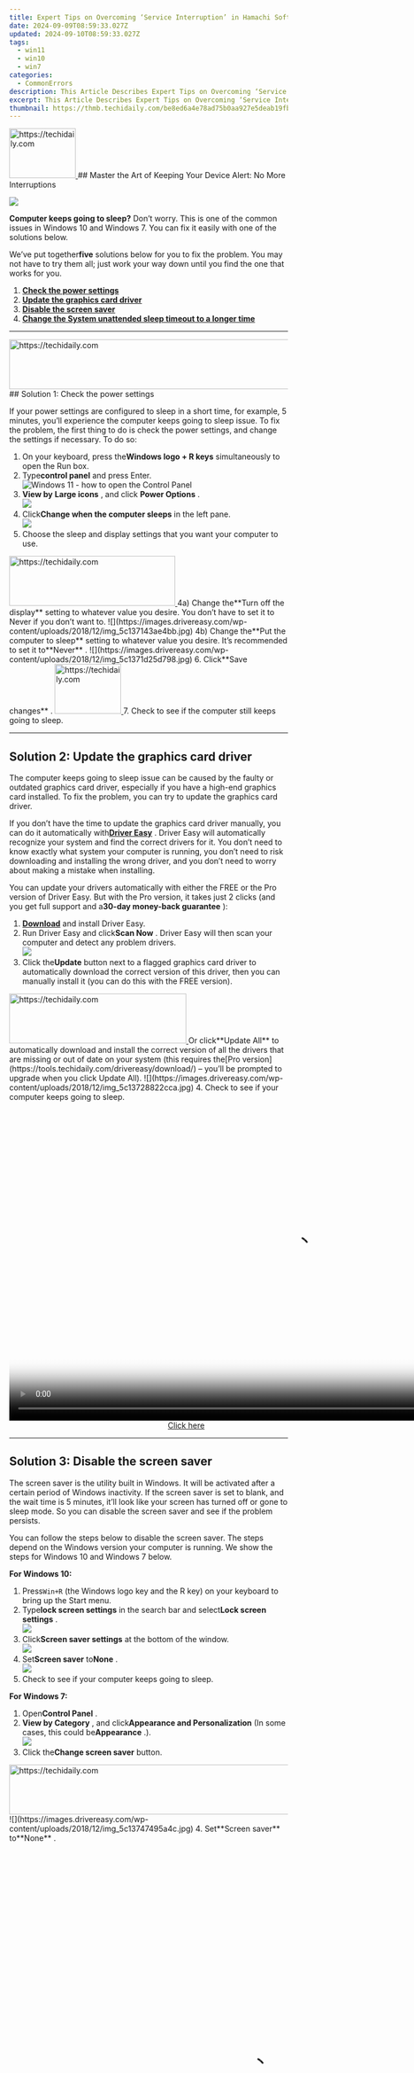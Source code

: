 ```yaml
---
title: Expert Tips on Overcoming ‘Service Interruption’ in Hamachi Software
date: 2024-09-09T08:59:33.027Z
updated: 2024-09-10T08:59:33.027Z
tags:
  - win11
  - win10
  - win7
categories:
  - CommonErrors
description: This Article Describes Expert Tips on Overcoming ‘Service Interruption’ in Hamachi Software
excerpt: This Article Describes Expert Tips on Overcoming ‘Service Interruption’ in Hamachi Software
thumbnail: https://thmb.techidaily.com/be8ed6a4e78ad75b0aa927e5deab19fb5e1ff02b9f258c0a63e3b6ef48739db7.jpg
---
```


<!-- affiliate ads begin -->
<a href="https://aligracehair.sjv.io/c/5597632/2135406/19272" target="_top" id="2135406">
  <img src="//a.impactradius-go.com/display-ad/19272-2135406" border="0" alt="https://techidaily.com" width="120" height="90"/>
</a>
<img height="0" width="0" src="https://aligracehair.sjv.io/i/5597632/2135406/19272" style="position:absolute;visibility:hidden;" border="0" />
<!-- affiliate ads end -->
## Master the Art of Keeping Your Device Alert: No More Interruptions

![](https://images.drivereasy.com/wp-content/uploads/2018/12/img_5c1382d66a329.jpg)

**Computer keeps going to sleep?** Don’t worry. This is one of the common issues in Windows 10 and Windows 7\. You can fix it easily with one of the solutions below.

 We’ve put together**five** solutions below for you to fix the problem. You may not have to try them all; just work your way down until you find the one that works for you.

1. [**Check the power settings**](#way1)
2. [**Update the graphics card driver**](#way2)
3. [**Disable the screen saver**](#way3)
4. [**Change the System unattended sleep timeout to a longer time**](#way4)

---

<!-- affiliate ads begin -->
<a href="https://bluettiit.sjv.io/c/5597632/2114267/17093" target="_top" id="2114267">
  <img src="//a.impactradius-go.com/display-ad/17093-2114267" border="0" alt="https://techidaily.com" width="728" height="90"/>
</a>
<img height="0" width="0" src="https://bluettiit.sjv.io/i/5597632/2114267/17093" style="position:absolute;visibility:hidden;" border="0" />
<!-- affiliate ads end -->
## Solution 1: Check the power settings

 If your power settings are configured to sleep in a short time, for example, 5 minutes, you’ll experience the computer keeps going to sleep issue. To fix the problem, the first thing to do is check the power settings, and change the settings if necessary. To do so:

1. On your keyboard, press the**Windows logo + R keys** simultaneously to open the Run box.
2. Type**control panel** and press Enter.  
![Windows 11 - how to open the Control Panel](https://www.drivereasy.com/wp-content/uploads/2023/10/win11-how-to-open-the-Control-Panel.jpg)
3. **View by** **Large icons** , and click **Power Options** .  
![](https://images.drivereasy.com/wp-content/uploads/2018/12/img_5c1370b5c7879.jpg)
4. Click**Change when the computer sleeps** in the left pane.  
![](https://images.drivereasy.com/wp-content/uploads/2018/12/img_5c13709ea5614.jpg)
5. Choose the sleep and display settings that you want your computer to use.  
<!-- affiliate ads begin -->
<a href="https://appsumo.8odi.net/c/5597632/2137393/7443" target="_top" id="2137393">
  <img src="//a.impactradius-go.com/display-ad/7443-2137393" border="0" alt="https://techidaily.com" width="300" height="90"/>
</a>
<img height="0" width="0" src="https://appsumo.8odi.net/i/5597632/2137393/7443" style="position:absolute;visibility:hidden;" border="0" />
<!-- affiliate ads end -->
 4a) Change the**Turn off the display** setting to whatever value you desire. You don’t have to set it to Never if you don’t want to.  
![](https://images.drivereasy.com/wp-content/uploads/2018/12/img_5c137143ae4bb.jpg)  
 4b) Change the**Put the computer to sleep** setting to whatever value you desire. It’s recommended to set it to**Never** .  
![](https://images.drivereasy.com/wp-content/uploads/2018/12/img_5c1371d25d798.jpg)
6. Click**Save changes** .
<!-- affiliate ads begin -->
<a href="https://aligracehair.sjv.io/c/5597632/2135393/19272" target="_top" id="2135393">
  <img src="//a.impactradius-go.com/display-ad/19272-2135393" border="0" alt="https://techidaily.com" width="120" height="90"/>
</a>
<img height="0" width="0" src="https://aligracehair.sjv.io/i/5597632/2135393/19272" style="position:absolute;visibility:hidden;" border="0" />
<!-- affiliate ads end -->
7. Check to see if the computer still keeps going to sleep.

---

## Solution 2: Update the graphics card driver

 The computer keeps going to sleep issue can be caused by the faulty or outdated graphics card driver, especially if you have a high-end graphics card installed. To fix the problem, you can try to update the graphics card driver.

 If you don’t have the time to update the graphics card driver manually, you can do it automatically with[**Driver Easy**](https://tools.techidaily.com/drivereasy/download/) . Driver Easy will automatically recognize your system and find the correct drivers for it. You don’t need to know exactly what system your computer is running, you don’t need to risk downloading and installing the wrong driver, and you don’t need to worry about making a mistake when installing.

 You can update your drivers automatically with either the FREE or the Pro version of Driver Easy. But with the Pro version, it takes just 2 clicks (and you get full support and a**30-day money-back guarantee** ):

1. **[Download](https://tools.techidaily.com/drivereasy/download/)**  and install Driver Easy.
2. Run Driver Easy and click**Scan Now** . Driver Easy will then scan your computer and detect any problem drivers.  
![](https://images.drivereasy.com/wp-content/uploads/2018/12/img_5c13724b1f8d6.jpg)
3. Click the**Update** button next to a flagged graphics card driver to automatically download the correct version of this driver, then you can manually install it (you can do this with the FREE version).  
<!-- affiliate ads begin -->
<a href="https://25home.pxf.io/c/5597632/2123479/16836" target="_top" id="2123479">
  <img src="//a.impactradius-go.com/display-ad/16836-2123479" border="0" alt="https://techidaily.com" width="320" height="90"/>
</a>
<img height="0" width="0" src="https://25home.pxf.io/i/5597632/2123479/16836" style="position:absolute;visibility:hidden;" border="0" />
<!-- affiliate ads end -->
 Or click**Update All** to automatically download and install the correct version of all the drivers that are missing or out of date on your system (this requires the[Pro version](https://tools.techidaily.com/drivereasy/download/) – you’ll be prompted to upgrade when you click Update All).  
![](https://images.drivereasy.com/wp-content/uploads/2018/12/img_5c13728822cca.jpg)
4. Check to see if your computer keeps going to sleep.
<!-- affiliate ads begin -->
<span id="1444782">
					<video width="1024" height="576" style="cursor:pointer"
           poster="//a.impactradius-go.com/display-clicktoplayimage/1444782.png"
           onclick="if(!this.playClicked){this.play();this.setAttribute('controls',true);this.playClicked=true;}">
	   <source src="//a.impactradius-go.com/display-ad/14559-1444782">
	   <img src="//a.impactradius-go.com/display-clicktoplayimage/1444782.png" style="border: none; height: 100%; width: 100%; object-fit: contain">
	</video>
	<div style="width:640px;text-align:center"><a href="javascript:window.open(decodeURIComponent('https%3A%2F%2Fpropmoneyinc.pxf.io%2Fc%2F5597632%2F1444782%2F14559'), '_blank');void(0);">Click here</a></div>
</span>
<img height="0" width="0" src="https://imp.pxf.io/i/5597632/1444782/14559" style="position:absolute;visibility:hidden;" border="0" />
<!-- affiliate ads end -->

---

## Solution 3: Disable the screen saver

 The screen saver is the utility built in Windows. It will be activated after a certain period of Windows inactivity. If the screen saver is set to blank, and the wait time is 5 minutes, it’ll look like your screen has turned off or gone to sleep mode. So you can disable the screen saver and see if the problem persists.

 You can follow the steps below to disable the screen saver. The steps depend on the Windows version your computer is running. We show the steps for Windows 10 and Windows 7 below.

**For Windows 10:**

1. Press`Win+R` (the Windows logo key and the R key) on your keyboard to bring up the Start menu.
2. Type**lock screen settings** in the search bar and select**Lock screen settings** .  
![](https://images.drivereasy.com/wp-content/uploads/2018/12/img_5c1372f5918cd.jpg)
3. Click**Screen saver settings** at the bottom of the window.  
![](https://images.drivereasy.com/wp-content/uploads/2018/12/img_5c137342e0dbe.jpg)
4. Set**Screen saver** to**None** .  
![](https://images.drivereasy.com/wp-content/uploads/2018/12/img_5c13739569152.jpg)
5. Check to see if your computer keeps going to sleep.

**For Windows 7:**

1. Open**Control Panel** .
2. **View by Category** , and click**Appearance and Personalization** (In some cases, this could be**Appearance** .).  
![](https://images.drivereasy.com/wp-content/uploads/2018/12/img_5c1373fd30172.jpg)
3. Click the**Change screen saver** button.  
<!-- affiliate ads begin -->
<a href="https://appsumo.8odi.net/c/5597632/2123750/7443" target="_top" id="2123750">
  <img src="//a.impactradius-go.com/display-ad/7443-2123750" border="0" alt="https://techidaily.com" width="728" height="90"/>
</a>
<img height="0" width="0" src="https://appsumo.8odi.net/i/5597632/2123750/7443" style="position:absolute;visibility:hidden;" border="0" />
<!-- affiliate ads end -->
![](https://images.drivereasy.com/wp-content/uploads/2018/12/img_5c13747495a4c.jpg)
4. Set**Screen saver** to**None** .  
<!-- affiliate ads begin -->
<span id="1484963">
					<video width="864" height="864" style="cursor:pointer"
           poster="//a.impactradius-go.com/display-clicktoplayimage/1484963.png"
           onclick="if(!this.playClicked){this.play();this.setAttribute('controls',true);this.playClicked=true;}">
	   <source src="//a.impactradius-go.com/display-ad/16446-1484963">
	   <img src="//a.impactradius-go.com/display-clicktoplayimage/1484963.png" style="border: none; height: 100%; width: 100%; object-fit: contain">
	</video>
	<div style="width:540px;text-align:center"><a href="javascript:window.open(decodeURIComponent('https%3A%2F%2Flaganoo.pxf.io%2Fc%2F5597632%2F1484963%2F16446'), '_blank');void(0);">Click here</a></div>
</span>
<img height="0" width="0" src="https://imp.pxf.io/i/5597632/1484963/16446" style="position:absolute;visibility:hidden;" border="0" />
<!-- affiliate ads end -->
![](https://images.drivereasy.com/wp-content/uploads/2018/12/img_5c137497cb6ce.jpg)
5. Check to see if your computer keeps going to sleep.
<!-- affiliate ads begin -->
<a href="https://aligracehair.sjv.io/c/5597632/2135358/19272" target="_top" id="2135358">
  <img src="//a.impactradius-go.com/display-ad/19272-2135358" border="0" alt="https://techidaily.com" width="336" height="90"/>
</a>
<img height="0" width="0" src="https://aligracehair.sjv.io/i/5597632/2135358/19272" style="position:absolute;visibility:hidden;" border="0" />
<!-- affiliate ads end -->

---

## Solution 4: Change the System unattended sleep timeout to a longer time

 If the above solutions don’t work for you, you can try to set the System unattended sleep timeout to a longer time. The option is invisible in Windows by default. You need to edit the registry to make it visible first, then you can reset the period.

 **Firstly, edit the registry to make the System unattended sleep timeout option visible.**

 Modifying the registry incorrectly may cause serious system issues. Make sure you follow the steps carefully. Before you modify the registry, you can back it up first, so you can restore it if you want. See[How to Back Up and Restore Registry](https://tools.techidaily.com/drivereasy/download/) .

1. Open**Registry Editor** .  

![](https://images.drivereasy.com/wp-content/uploads/2018/12/img_5c137510499e6.png)  
 1a) On your keyboard, press the`Win+R` (the Windows logo key and the R key) at the same time to invoke the Run box.  
 1b) Type**`regedit`** and click**OK** . Then the Registry Editor window will pop up.
2. Navigate to the following directory:  
[HKEY_LOCAL_MACHINE\SYSTEM\CurrentControlSet\Control\Power\PowerSettings\238C9FA8-0AAD-41ED-83F4-97BE242C8F20\7bc4a2f9-d8fc-4469-b07b-33eb785aaca0]  
![](https://images.drivereasy.com/wp-content/uploads/2018/12/img_5c1375973d736.jpg)
3. In the right pane, double-click on**Attributes** to modify it.  
![](https://images.drivereasy.com/wp-content/uploads/2018/12/img_5c1375d052d8f.jpg)
4. Change the**Value data** to**2** . The default Value data is probably 1\. Whatever the Value data is, just change it to 2.  
<!-- affiliate ads begin -->
<a href="https://bluettius.sjv.io/c/5597632/2139120/17108" target="_top" id="2139120">
  <img src="//a.impactradius-go.com/display-ad/17108-2139120" border="0" alt="https://techidaily.com" width="250" height="90"/>
</a>
<img height="0" width="0" src="https://bluettius.sjv.io/i/5597632/2139120/17108" style="position:absolute;visibility:hidden;" border="0" />
<!-- affiliate ads end -->
![](https://images.drivereasy.com/wp-content/uploads/2018/12/img_5c1375fa5a5d3.png)
5. Click the**OK** button.
<!-- affiliate ads begin -->
<a href="https://appsumo.8odi.net/c/5597632/2123729/7443" target="_top" id="2123729">
  <img src="//a.impactradius-go.com/display-ad/7443-2123729" border="0" alt="https://techidaily.com" width="600" height="90"/>
</a>
<img height="0" width="0" src="https://appsumo.8odi.net/i/5597632/2123729/7443" style="position:absolute;visibility:hidden;" border="0" />
<!-- affiliate ads end -->
6. Exit the Registry Editor.

**Secondly, reset the System unattended sleep timeout period.**

1. Open**Control Panel** again.
2. **View by Large icons** , and click**Power Options** .  
![](https://images.drivereasy.com/wp-content/uploads/2018/12/img_5c1376290956d.jpg)
3. Click the **Change plan settings** under your selected power plan.  
<!-- affiliate ads begin -->
<a href="https://appsumo.8odi.net/c/5597632/2118315/7443" target="_top" id="2118315">
  <img src="//a.impactradius-go.com/display-ad/7443-2118315" border="0" alt="https://techidaily.com" width="728" height="90"/>
</a>
<img height="0" width="0" src="https://appsumo.8odi.net/i/5597632/2118315/7443" style="position:absolute;visibility:hidden;" border="0" />
<!-- affiliate ads end -->
 In my case, the selected settings is Balanced, so I click on Change plan settings next to it.  
![](https://images.drivereasy.com/wp-content/uploads/2018/12/img_5c13765cde66b.jpg)
4. Click on**Change advanced power settings** .
5. Expand the entry**Sleep** , then expand the entry**System unattended sleep timeout** . The value for this setting will probably be set to 2 minutes –**change it to a longer time** , for example, 30 minutes.  

![](https://images.drivereasy.com/wp-content/uploads/2018/12/img_5c1376fc0269a.jpg)
6. Click**OK** to save the changes.
7. Check to see if the computer keeps going to sleep.

---

 Hopefully, the solutions above help you resolve the computer keep-going-to-sleep problem. If you have any questions, ideas, or suggestions, feel free to leave your comments.

* [Windows](https://tools.techidaily.com/drivereasy/download/)

<ins class="adsbygoogle"
     style="display:block"
     data-ad-format="autorelaxed"
     data-ad-client="ca-pub-7571918770474297"
     data-ad-slot="1223367746"></ins>



<ins class="adsbygoogle"
     style="display:block"
     data-ad-client="ca-pub-7571918770474297"
     data-ad-slot="8358498916"
     data-ad-format="auto"
     data-full-width-responsive="true"></ins>

<span class="atpl-alsoreadstyle">Also read:</span>
<div><ul>
<li><a href="https://digital-screen-recording.techidaily.com/new-2024-approved-lenovo-simple-recording-techniques/"><u>[New] 2024 Approved Lenovo Simple Recording Techniques</u></a></li>
<li><a href="https://remote-screen-capture.techidaily.com/new-top-budget-friendly-android-video-callers-for-2024/"><u>[New] Top Budget-Friendly Android Video Callers for 2024</u></a></li>
<li><a href="https://some-approaches.techidaily.com/new-uncover-the-best-15-free-web-based-image-editing-tools-of-2023/"><u>[New] Uncover the Best 15 Free Web-Based Image Editing Tools of 2023</u></a></li>
<li><a href="https://screen-capture.techidaily.com/updated-effortless-control-enhancing-gameplay-on-steam-using-switch-pro/"><u>[Updated] Effortless Control Enhancing Gameplay on Steam Using Switch Pro</u></a></li>
<li><a href="https://video-screen-grab.techidaily.com/updated-in-2024-achieving-clear-focus-blurring-videos-on-teams/"><u>[Updated] In 2024, Achieving Clear Focus Blurring Videos on Teams</u></a></li>
<li><a href="https://youtube-zero.techidaily.com/ed-in-2024-is-recording-youtube-videos-prohibited-by-law/"><u>[Updated] In 2024, Is Recording YouTube Videos Prohibited by Law?</u></a></li>
<li><a href="https://digital-screen-recording.techidaily.com/updated-silencing-ambient-sound-in-recordings-free-or-paid-guide/"><u>[Updated] Silencing Ambient Sound in Recordings Free or Paid Guide</u></a></li>
<li><a href="https://desktop-recording.techidaily.com/2024-approved-a-comprehensive-examination-of-obs-recording-tech/"><u>2024 Approved A Comprehensive Examination of OBS Recording Tech</u></a></li>
<li><a href="https://android-location-track.techidaily.com/3-solutions-to-find-your-vivo-y78plus-current-location-of-a-mobile-number-drfone-by-drfone-virtual-android/"><u>3 Solutions to Find Your Vivo Y78+ Current Location of a Mobile Number | Dr.fone</u></a></li>
<li><a href="https://common-error.techidaily.com/adjusting-input-timings-for-compatibility-with-modern-displays/"><u>Adjusting Input Timings for Compatibility with Modern Displays</u></a></li>
<li><a href="https://common-error.techidaily.com/bypassing-the-welcome-screen-glitch-in-windows-11-quick-fixes/"><u>Bypassing the Welcome Screen Glitch in Windows 11, Quick Fixes!</u></a></li>
<li><a href="https://howto.techidaily.com/calls-on-honor-magic-v2-go-straight-to-voicemail-12-fixes-drfone-by-drfone-fix-android-problems-fix-android-problems/"><u>Calls on Honor Magic V2 Go Straight to Voicemail? 12 Fixes | Dr.fone</u></a></li>
<li><a href="https://visual-screen-recording.techidaily.com/1715860353630-capturing-screen-content-on-huawei-mate-10-20-and-p-series-phones-via-built-in-recorders-for-2024/"><u>Capturing Screen Content on Huawei Mate 10, 20 & P-Series Phones via Built-In Recorders. For 2024</u></a></li>
<li><a href="https://common-error.techidaily.com/decoding-and-fixing-the-update-failed-message-in-warframe-a-comprehensive-guide/"><u>Decoding and Fixing the 'Update Failed' Message in Warframe – A Comprehensive Guide</u></a></li>
<li><a href="https://common-error.techidaily.com/diagnosing-and-fixing-windows-cannot-boot-hardware-device-code-n-for-optical-drives-in-microsofts-latest-operating-system/"><u>Diagnosing and Fixing Windows Cannot Boot Hardware Device (Code N) for Optical Drives in Microsoft's Latest Operating System</u></a></li>
<li><a href="https://common-error.techidaily.com/diagnosing-and-solving-the-missing-sound-hardware-problem-in-windows-11/"><u>Diagnosing and Solving the Missing Sound Hardware Problem in Windows 11</u></a></li>
<li><a href="https://sim-unlock.techidaily.com/easily-unlock-your-nokia-xr21-device-sim-by-drfone-android/"><u>Easily Unlock Your Nokia XR21 Device SIM</u></a></li>
<li><a href="https://common-error.techidaily.com/effective-fixes-for-window-11-and-tile-speaker-noise-problem-a-detailed-explanation/"><u>Effective Fixes for Window 11 and Tile Speaker Noise Problem: A Detailed Explanation</u></a></li>
<li><a href="https://common-error.techidaily.com/effective-techniques-to-restore-logitech-mouse-scroll-wheel-functionality/"><u>Effective Techniques to Restore Logitech Mouse Scroll Wheel Functionality</u></a></li>
<li><a href="https://common-error.techidaily.com/effective-tips-and-tricks-eliminating-werfaultexe-error-messages-in-windows/"><u>Effective Tips and Tricks: Eliminating werfault.exe Error Messages in Windows</u></a></li>
<li><a href="https://common-error.techidaily.com/effortless-methods-to-stop-your-laptop-from-falling-asleep-unexpectedly/"><u>Effortless Methods to Stop Your Laptop From Falling Asleep Unexpectedly</u></a></li>
<li><a href="https://desktop-recording.techidaily.com/elevate-your-sims-gaming-with-recording-expertise/"><u>Elevate Your Sims Gaming with Recording Expertise</u></a></li>
<li><a href="https://solve-news.techidaily.com/enhance-your-livestreams-with-manycam-the-ultimate-online-broadcasting-solution/"><u>Enhance Your Livestreams with ManyCam: The Ultimate Online Broadcasting Solution</u></a></li>
<li><a href="https://mondly-stories.techidaily.com/enhanced-terms-and-policies-unveiled/"><u>Enhanced Terms and Policies Unveiled</u></a></li>
<li><a href="https://common-error.techidaily.com/enhancing-windows-10s-clipboard-performance/"><u>Enhancing Windows 10'S Clipboard Performance</u></a></li>
<li><a href="https://common-error.techidaily.com/expert-tips-for-repairing-broken-usb-connections-in-the-latest-windows-operating-systems/"><u>Expert Tips for Repairing Broken USB Connections in the Latest Windows Operating Systems</u></a></li>
<li><a href="https://some-knowledge.techidaily.com/expert-tips-for-snagging-superior-pixels-without-spending-for-2024/"><u>Expert Tips for Snagging Superior Pixels Without Spending for 2024</u></a></li>
<li><a href="https://common-error.techidaily.com/how-new-world-conquered-the-easy-anti-cheat-challenge-now-launching-smoothly/"><u>How New World Conquered the Easy Anti-Cheat Challenge, Now Launching Smoothly</u></a></li>
<li><a href="https://common-error.techidaily.com/how-to-get-your-disappearing-mouse-cursor-back-on-windowshttps-10/"><u>How to Get Your Disappearing Mouse Cursor Back on [Windows](https://) 10</u></a></li>
<li><a href="https://common-error.techidaily.com/how-to-repair-keyboards-locked-function-buttons/"><u>How To Repair Keyboard's Locked Function Buttons</u></a></li>
<li><a href="https://common-error.techidaily.com/how-to-repair-unresponsive-number-pad-or-keyboard-buttons/"><u>How to Repair Unresponsive Number Pad or Keyboard Buttons</u></a></li>
<li><a href="https://common-error.techidaily.com/how-to-stop-msmpengexe-high-cpu-usage-on-windows-10-complete-guide/"><u>How to Stop MsMpEng.exe High CPU Usage on Windows 10: Complete Guide</u></a></li>
<li><a href="https://iphone-unlock.techidaily.com/how-to-turn-off-find-my-iphone-xs-when-phone-is-broken-drfone-by-drfone-ios/"><u>How to Turn Off Find My iPhone XS when Phone is Broken? | Dr.fone</u></a></li>
<li><a href="https://ios-unlock.techidaily.com/in-2024-how-to-change-country-on-app-store-for-iphone-12-pro-max-with-7-methods-by-drfone-ios/"><u>In 2024, How To Change Country on App Store for iPhone 12 Pro Max With 7 Methods</u></a></li>
<li><a href="https://sim-unlock.techidaily.com/in-2024-tutorial-to-change-lava-imei-without-root-a-comprehensive-guide-by-drfone-android/"><u>In 2024, Tutorial to Change Lava IMEI without Root A Comprehensive Guide</u></a></li>
<li><a href="https://android-unlock.techidaily.com/in-2024-unlock-your-vivo-x-flip-phone-with-ease-the-3-best-lock-screen-removal-tools-by-drfone-android/"><u>In 2024, Unlock Your Vivo X Flip Phone with Ease The 3 Best Lock Screen Removal Tools</u></a></li>
<li><a href="https://mondly-stories.techidaily.com/interactive-language-lessons-by-pearson/"><u>Interactive Language Lessons by Pearson</u></a></li>
<li><a href="https://tech-revival.techidaily.com/mastering-the-art-of-dvd-conversion-in-vlc-media-player-with-effective-solutions-for-rip-related-hiccups/"><u>Mastering the Art of DVD Conversion in VLC Media Player with Effective Solutions for Rip-Related Hiccups</u></a></li>
<li><a href="https://common-error.techidaily.com/msvcr120dll-missing-in-windows-1110/"><u>MSVCR120.dll Missing in Windows 11/10</u></a></li>
<li><a href="https://audio-editing.techidaily.com/new-in-2024-how-to-add-audio-fade-out-effect/"><u>New In 2024, How to Add Audio Fade Out Effect</u></a></li>
<li><a href="https://common-error.techidaily.com/overcoming-common-issues-keeping-your-favorite-battle-royale-games-running-smoothly/"><u>Overcoming Common Issues - Keeping Your Favorite Battle Royale Games Running Smoothly</u></a></li>
<li><a href="https://techno-recovery.techidaily.com/overcoming-connectivity-issues-with-your-apple-watchs-motion-sensor-for-accurate-steps/"><u>Overcoming Connectivity Issues with Your Apple Watch’s Motion Sensor for Accurate Steps</u></a></li>
<li><a href="https://common-error.techidaily.com/repair-guide-fix-for-the-broken-corsair-hs50-mic-a-step-by-step-solution/"><u>Repair Guide: Fix for the Broken Corsair HS50 Mic - A Step-by-Step Solution</u></a></li>
<li><a href="https://common-error.techidaily.com/resolve-excessive-cpu-load-caused-by-windows-sound-driver-a-step-by-step-guide/"><u>Resolve Excessive CPU Load Caused by Windows Sound Driver - A Step-by-Step Guide</u></a></li>
<li><a href="https://common-error.techidaily.com/restoring-normal-copy-and-paste-in-windows-10/"><u>Restoring Normal Copy & Paste in Windows 10</u></a></li>
<li><a href="https://win-forum.techidaily.com/simple-guide-to-clearing-out-user-profiles-on-your-windows-10-device-successfully/"><u>Simple Guide to Clearing Out User Profiles on Your Windows 10 Device Successfully</u></a></li>
<li><a href="https://common-error.techidaily.com/solving-the-issue-how-to-fix-microsoft-store-not-responding/"><u>Solving the Issue: How to Fix 'Microsoft Store Not Responding'</u></a></li>
<li><a href="https://common-error.techidaily.com/steam-update-woes-top-tips-for-ensuring-successful-downloads/"><u>Steam Update Woes? Top Tips for Ensuring Successful Downloads</u></a></li>
<li><a href="https://common-error.techidaily.com/step-by-step-fixes-for-the-sims-4-wont-open-dilemma/"><u>Step-by-Step Fixes for the Sims ^[4] Won't Open Dilemma</u></a></li>
<li><a href="https://common-error.techidaily.com/step-by-step-tutorial-on-debugging-minecrafts-opengl-errors/"><u>Step-by-Step Tutorial on Debugging Minecraft's OpenGL Errors</u></a></li>
<li><a href="https://some-tips.techidaily.com/the-complete-gif-makers-manual-for-2024/"><u>The Complete GIF Maker's Manual for 2024</u></a></li>
<li><a href="https://tech-revival.techidaily.com/the-great-ai-duel-which-reigns-supreme-llama-or-gpt-4/"><u>The Great AI Duel: Which Reigns Supreme, Llama or GPT-^4</u></a></li>
<li><a href="https://common-error.techidaily.com/troubleshooting-and-solving-the-missing-vcruntime140dll-problem-easily/"><u>Troubleshooting and Solving the 'Missing VCRuntime140.dll' Problem Easily</u></a></li>
<li><a href="https://common-error.techidaily.com/troubleshooting-microsofts-error-80240020-on-your-pc-for-successful-windows-11-setup/"><u>Troubleshooting Microsoft's Error 80240020 on Your PC for Successful Windows 11 Setup</u></a></li>
<li><a href="https://common-error.techidaily.com/troubleshooting-offline-steam-services-solutions-at-hand/"><u>Troubleshooting Offline Steam Services – Solutions at Hand!</u></a></li>
<li><a href="https://common-error.techidaily.com/troubleshooting-steps-for-resolving-user-profile-service-failure-during-login-on-windows-11/"><u>Troubleshooting Steps for Resolving 'User Profile Service' Failure During Login on Windows 11</u></a></li>
<li><a href="https://sound-issues.techidaily.com/troubleshooting-steps-to-fix-logitech-g230-microphone-issues/"><u>Troubleshooting Steps To Fix Logitech G230 Microphone Issues</u></a></li>
<li><a href="https://common-error.techidaily.com/understanding-svchostexe-netsvcs-its-functions-and-solutions-for-excessive-bandwidth-use/"><u>Understanding svchost.exe: NETSVCS, Its Functions & Solutions for Excessive Bandwidth Use</u></a></li>
<li><a href="https://techno-recovery.techidaily.com/your-ultimate-resource-downloadable-handbooks-for-every-generation-of-iphones/"><u>Your Ultimate Resource: Downloadable Handbooks for Every Generation of iPhones</u></a></li>
</ul></div>
